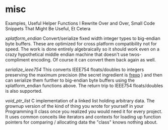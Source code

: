 # misc
Examples, Useful Helper Functions I Rewrite Over and Over, Small Code Snippets That Might Be Useful, Et Cetera

*xplatform_endian*
Convert/serialize fixed width integer types to big-endian byte
buffers. These are optimized for cross platform compatibility not for
speed. The work is done entirely algebraically so it should work even on
a crazy hypothetical middle endian machine that doesn't use
twos-compliment encoding. Of course it can convert them back again as
well. 

*serialize_ieee754*
This converts IEEE754 floats/doubles to integers preserving the
maximum precision (the secret ingredient is
[frexp](https://linux.die.net/man/3/frexp) ) and then can serialize
them further to big-endian byte buffers using the xplatform_endian
functions above. The return trip to IEEE754 floats/doubles is also
supported.

*void_ptr_list*
C implementation of a linked list holding arbitrary data. The grownup
version of the kind of thing you wrote for yourself in your
Programming II class once you realized you would need it for every
project. It uses common conceits like iterators and contexts for
loading up function pointers for comparing / allocating data the
"class" knows nothing about.
